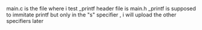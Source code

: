 main.c is the file where i test _printf
header file is main.h
_printf is supposed to immitate printf but only in the "s" specifier , i will upload the other specifiers later
